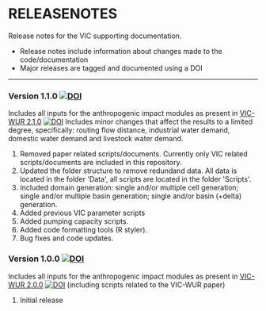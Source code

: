 # RELEASENOTES
Release notes for the VIC supporting documentation.

  * Release notes include information about changes made to the code/documentation
  * Major releases are tagged and documented using a DOI

----

### Version 1.1.0 [![DOI](https://zenodo.org/badge/DOI/10.5281/zenodo.3401411.svg)](https://doi.org/10.5281/zenodo.3401411)
Includes all inputs for the anthropogenic impact modules as present in [VIC-WUR 2.1.0](https://github.com/wur-wsg/VIC/tree/VIC-WUR.2.1.0) [![DOI](https://zenodo.org/badge/DOI/10.5281/zenodo.3399450.svg)](https://doi.org/10.5281/zenodo.3399450)
Includes minor changes that affect the results to a limited degree, specifically: routing flow distance, industrial water demand, domestic water demand and livestock water demand.

1. Removed paper related scripts/documents. Currently only VIC related scripts/documents are included in this repository.
2. Updated the folder structure to remove redundand data. All data is located in the folder 'Data', all scripts are located in the folder 'Scripts'.
3. Included domain generation: single and/or multiple cell generation; single and/or multiple basin generation; single and/or basin (+delta) generation.
4. Added previous VIC parameter scripts
4. Added pumping capacity scripts.
5. Added code formatting tools (R styler).
6. Bug fixes and code updates.

### Version 1.0.0 [![DOI](https://zenodo.org/badge/DOI/10.5281/zenodo.3401411.svg)](https://doi.org/10.5281/zenodo.3401411)
Includes all inputs for the anthropogenic impact modules as present in [VIC-WUR 2.0.0](https://github.com/wur-wsg/VIC/tree/VIC-WUR.2.0.0) [![DOI](https://zenodo.org/badge/DOI/10.5281/zenodo.3399450.svg)](https://doi.org/10.5281/zenodo.3399450) (including scripts related to the VIC-WUR paper)

1. Initial release
